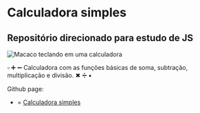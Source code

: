 # Calculadora simples
## Repositório direcionado para estudo de JS

![Macaco teclando em uma calculadora](https://github.com/FelipeAugus/CalculadoraSimples/blob/main/calc.gif)

▫ ➕ ➖ Calculadora com as funções básicas de soma, subtração, multiplicação e divisão.  ✖ ➗ ▪ 

Github page:
+ = [Calculadora simples](https://felipeaugus.github.io/CalculadoraSimples/) 
